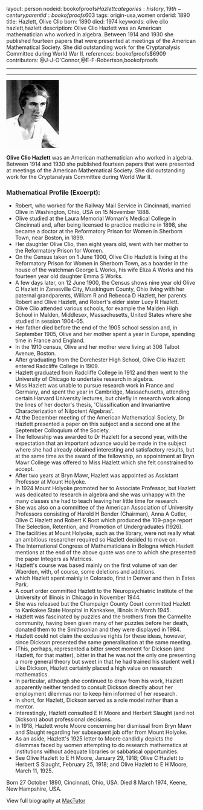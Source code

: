 layout: person
nodeid: bookofproofs$Hazlett
categories: history,19th-century
parentid: bookofproofs$603
tags: origin-usa,women
orderid: 1890
title: Hazlett, Olive Clio
born: 1890
died: 1974
keywords: olive clio hazlett,hazlett
description: Olive Clio Hazlett was an American mathematician who worked in algebra. Between 1914 and 1930 she published fourteen papers that were presented at meetings of the American Mathematical Society. She did outstanding work for the Cryptanalysis Committee during World War II.
references: bookofproofs$6909
contributors: @J-J-O'Connor,@E-F-Robertson,bookofproofs

---



---

![Hazlett.jpg](https://github.com/bookofproofs/bookofproofs.github.io/blob/main/_sources/_assets/images/portraits/Hazlett.jpg?raw=true)

**Olive Clio Hazlett** was an American mathematician who worked in algebra. Between 1914 and 1930 she published fourteen papers that were presented at meetings of the American Mathematical Society. She did outstanding work for the Cryptanalysis Committee during World War II.

### Mathematical Profile (Excerpt):
* Robert, who worked for the Railway Mail Service in Cincinnati, married Olive in Washington, Ohio, USA on 15 November 1888.
* Olive studied at the Laura Memorial Woman's Medical College in Cincinnati and, after being licensed to practice medicine in 1898, she became a doctor at the Reformatory Prison for Women in Sherborn Town, near Boston, in 1899.
* Her daughter Olive Clio, then eight years old, went with her mother to the Reformatory Prison for Women.
* On the Census taken on 1 June 1900, Olive Clio Hazlett is living at the Reformatory Prison for Women in Sherborn Town, as a boarder in the house of the watchman George L Works, his wife Eliza A Works and his fourteen year old daughter Emma S Works.
* A few days later, on 12 June 1900, the Census shows nine year old Olive C Hazlett in Zanesville City, Muskingum County, Ohio living with her paternal grandparents, William R and Rebecca D Hazlett, her parents Robert and Olive Hazlett, and Robert's elder sister Lucy R Hazlett.
* Olive Clio attended various schools, for example the Malden High School in Malden, Middlesex, Massachusetts, United States where she studied in session 1904-05.
* Her father died before the end of the 1905 school session and, in September 1905, Olive and her mother spent a year in Europe, spending time in France and England.
* In the 1910 census, Olive and her mother were living at 306 Talbot Avenue, Boston.
* After graduating from the Dorchester High School, Olive Clio Hazlett entered Radcliffe College in 1909.
* Hazlett graduated from Radcliffe College in 1912 and then went to the University of Chicago to undertake research in algebra.
* Miss Hazlett was unable to pursue research work in France and Germany, and spent the year in Cambridge, Massachusetts, attending certain Harvard University lectures, but chiefly in research work along the lines of her doctor's thesis, 'Classification and Invariantive Characterization of Nilpotent Algebras'.
* At the December meeting of the American Mathematical Society, Dr Hazlett presented a paper on this subject and a second one at the September Colloquium of the Society.
* The fellowship was awarded to Dr Hazlett for a second year, with the expectation that an important advance would be made in the subject where she had already obtained interesting and satisfactory results, but at the same time as the award of the fellowship, an appointment at Bryn Mawr College was offered to Miss Hazlett which she felt constrained to accept.
* After two years at Bryn Mawr, Hazlett was appointed as Assistant Professor at Mount Holyoke.
* In 1924 Mount Holyoke promoted her to Associate Professor, but Hazlett was dedicated to research in algebra and she was unhappy with the many classes she had to teach leaving her little time for research.
* She was also on a committee of the American Association of University Professors consisting of Harold H Bender (Chairman), Anna A Cutler, Olive C Hazlett and Robert K Root which produced the 109-page report The Selection, Retention, and Promotion of Undergraduates (1926).
* The facilities at Mount Holyoke, such as the library, were not really what an ambitious researcher required so Hazlett decided to move on.
* The International Congress of Mathematicians in Bologna which Hazlett mentions at the end of the above quote was one to which she presented the paper Integers as Matrices.
* Hazlett's course was based mainly on the first volume of van der Waerden, with, of course, some deletions and additions.
* which Hazlett spent mainly in Colorado, first in Denver and then in Estes Park.
* A court order committed Hazlett to the Neuropsychiatric Institute of the University of Illinois in Chicago in November 1944.
* She was released but the Champaign County Court committed Hazlett to Kankakee State Hospital in Kankakee, Illinois in March 1945.
* Hazlett was fascinated by puzzles and the brothers from the Carmelite community, having been given many of her puzzles before her death, donated them to the Smithsonian and they were displayed in 1984.
* Hazlett could not claim the exclusive rights for these ideas, however, since Dickson presented the same generalisation at the same meeting.
* (This, perhaps, represented a bitter sweet moment for Dickson (and Hazlett, for that matter), bitter in that he was not the only one presenting a more general theory but sweet in that he had trained his student well.) Like Dickson, Hazlett certainly placed a high value on research mathematics.
* In particular, although she continued to draw from his work, Hazlett apparently neither tended to consult Dickson directly about her employment dilemmas nor to keep him informed of her research.
* In short, for Hazlett, Dickson served as a role model rather than a mentor.
* Interestingly, Hazlett consulted E H Moore and Herbert Slaught (and not Dickson) about professional decisions.
* In 1918, Hazlett wrote Moore concerning her dismissal from Bryn Mawr and Slaught regarding her subsequent job offer from Mount Holyoke.
* As an aside, Hazlett's 1925 letter to Moore candidly depicts the dilemmas faced by women attempting to do research mathematics at institutions without adequate libraries or sabbatical opportunities.
* See Olive Hazlett to E H Moore, January 29, 1918; Olive C Hazlett to Herbert S Slaught, February 25, 1918; and Olive Hazlett to E H Moore, March 11, 1925.

Born 27 October 1890, Cincinnati, Ohio, USA. Died 8 March 1974, Keene, New Hampshire, USA.

View full biography at [MacTutor](https://mathshistory.st-andrews.ac.uk/Biographies/Hazlett/)
